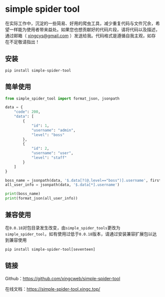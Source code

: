 # simple spider tool

在实际工作中，沉淀的一些简易、好用的爬虫工具，减少重复代码与文件冗余，希望一样能为使用者带来益处。如果您也想贡献好的代码片段，请将代码以及描述，通过邮箱（ [xingcys@gmail.com](mailto:xingc<xingcys@gmail.com>) ）发送给我。代码格式是遵循自我主观，如存在不足敬请指出！

## 安装

```shell
pip install simple-spider-tool
```
## 简单使用

```python
from simple_spider_tool import format_json, jsonpath

data = {
    "code": 200,
    "data": [
        {
            "id": 1,
            "username": "admin",
            "level": "boss"
        },
        {
            "id": 2,
            "username": "user",
            "level": "staff"
        }
    ]
}

boss_name = jsonpath(data, '$.data[?(@.level=="boss")].username', first=True)
all_user_info = jsonpath(data, '$.data[*].username')

print(boss_name)
print(format_json(all_user_info))
```
## 兼容使用
在`0.0.18`对包目录发生改变，由`simple_spider_tools`更改为`simple_spider_tool`，如有使用过低于`0.0.18`版本，请通过安装兼容扩展包以达到兼容使用
```shell
pip install simple-spider-tool[seventeen]
```

## 链接
Github：https://github.com/xingcweb/simple-spider-tool

在线文档：https://simple-spider-tool.xingc.top/